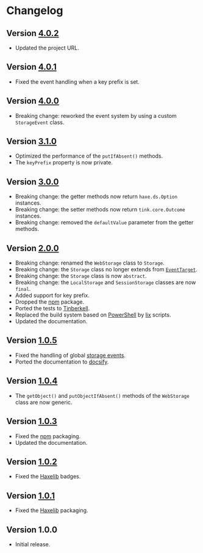 # Changelog

## Version [4.0.2](https://github.com/cedx/webstorage.hx/compare/v4.0.1...v4.0.2)
- Updated the project URL.

## Version [4.0.1](https://github.com/cedx/webstorage.hx/compare/v4.0.0...v4.0.1)
- Fixed the event handling when a key prefix is set.

## Version [4.0.0](https://github.com/cedx/webstorage.hx/compare/v3.1.0...v4.0.0)
- Breaking change: reworked the event system by using a custom `StorageEvent` class.

## Version [3.1.0](https://github.com/cedx/webstorage.hx/compare/v3.0.0...v3.1.0)
- Optimized the performance of the `putIfAbsent()` methods.
- The `keyPrefix` property is now private.

## Version [3.0.0](https://github.com/cedx/webstorage.hx/compare/v2.0.0...v3.0.0)
- Breaking change: the getter methods now return `haxe.ds.Option` instances.
- Breaking change: the setter methods now return `tink.core.Outcome` instances.
- Breaking change: removed the `defaultValue` parameter from the getter methods.

## Version [2.0.0](https://github.com/cedx/webstorage.hx/compare/v1.0.5...v2.0.0)
- Breaking change: renamed the `WebStorage` class to `Storage`.
- Breaking change: the `Storage` class no longer extends from [`EventTarget`](https://developer.mozilla.org/en-US/docs/Web/API/EventTarget).
- Breaking change: the `Storage` class is now `abstract`.
- Breaking change: the `LocalStorage` and `SessionStorage` classes are now `final`.
- Added support for key prefix.
- Dropped the [npm](https://www.npmjs.com) package.
- Ported the tests to [Tinberkell](https://haxetink.github.io/tink_unittest).
- Replaced the build system based on [PowerShell](https://docs.microsoft.com/en-us/powershell) by [lix](https://github.com/lix-pm/lix.client) scripts.
- Updated the documentation.

## Version [1.0.5](https://github.com/cedx/webstorage.hx/compare/v1.0.4...v1.0.5)
- Fixed the handling of global [storage events](https://developer.mozilla.org/en-US/docs/Web/API/Window/storage_event).
- Ported the documentation to [docsify](https://docsify.js.org).

## Version [1.0.4](https://github.com/cedx/webstorage.hx/compare/v1.0.3...v1.0.4)
- The `getObject()` and `putObjectIfAbsent()` methods of the `WebStorage` class are now generic.

## Version [1.0.3](https://github.com/cedx/webstorage.hx/compare/v1.0.2...v1.0.3)
- Fixed the [npm](https://www.npmjs.com) packaging.
- Updated the documentation.

## Version [1.0.2](https://github.com/cedx/webstorage.hx/compare/v1.0.1...v1.0.2)
- Fixed the [Haxelib](https://lib.haxe.org) badges.

## Version [1.0.1](https://github.com/cedx/webstorage.hx/compare/v1.0.0...v1.0.1)
- Fixed the [Haxelib](https://lib.haxe.org) packaging.

## Version 1.0.0
- Initial release.

